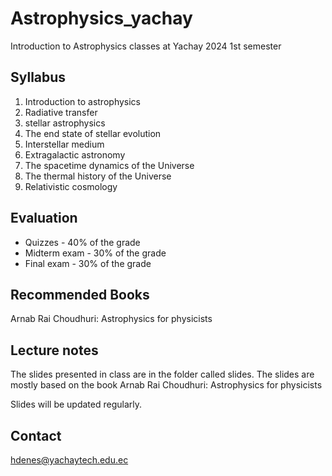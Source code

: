 # Astrophysics_yachay
Introduction to Astrophysics classes at Yachay
2024 1st semester 


## Syllabus

1. Introduction to astrophysics
2. Radiative transfer
3. stellar astrophysics
4. The end state of stellar evolution
5. Interstellar medium
6. Extragalactic astronomy
7. The spacetime dynamics of the Universe
8. The thermal history of the Universe
9. Relativistic cosmology

## Evaluation

- Quizzes - 40% of the grade
- Midterm exam - 30% of the grade 
- Final exam - 30% of the grade


## Recommended Books

Arnab Rai Choudhuri: Astrophysics for physicists

## Lecture notes

The slides presented in class are in the folder called slides. The slides are mostly based on the book Arnab Rai Choudhuri: Astrophysics for physicists 

Slides will be updated regularly. 

## Contact

hdenes@yachaytech.edu.ec
